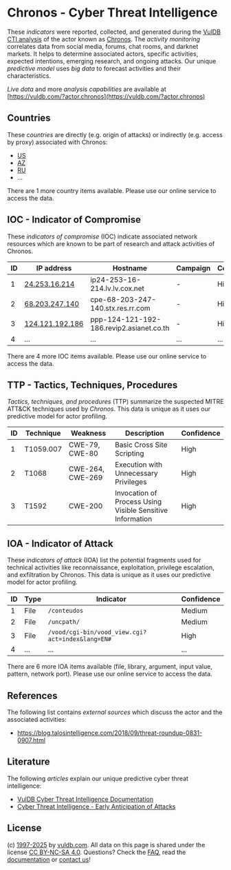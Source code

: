 # Chronos - Cyber Threat Intelligence

These _indicators_ were reported, collected, and generated during the [VulDB CTI analysis](https://vuldb.com/?kb.cti) of the actor known as [Chronos](https://vuldb.com/?actor.chronos). The _activity monitoring_ correlates data from social media, forums, chat rooms, and darknet markets. It helps to determine associated actors, specific activities, expected intentions, emerging research, and ongoing attacks. Our unique _predictive model_ uses _big data_ to forecast activities and their characteristics.

_Live data_ and more _analysis capabilities_ are available at [https://vuldb.com/?actor.chronos](https://vuldb.com/?actor.chronos)

## Countries

These _countries_ are directly (e.g. origin of attacks) or indirectly (e.g. access by proxy) associated with Chronos:

* [US](https://vuldb.com/?country.us)
* [AZ](https://vuldb.com/?country.az)
* [RU](https://vuldb.com/?country.ru)
* ...

There are 1 more country items available. Please use our online service to access the data.

## IOC - Indicator of Compromise

These _indicators of compromise_ (IOC) indicate associated network resources which are known to be part of research and attack activities of Chronos.

ID | IP address | Hostname | Campaign | Confidence
-- | ---------- | -------- | -------- | ----------
1 | [24.253.16.214](https://vuldb.com/?ip.24.253.16.214) | ip24-253-16-214.lv.lv.cox.net | - | High
2 | [68.203.247.140](https://vuldb.com/?ip.68.203.247.140) | cpe-68-203-247-140.stx.res.rr.com | - | High
3 | [124.121.192.186](https://vuldb.com/?ip.124.121.192.186) | ppp-124-121-192-186.revip2.asianet.co.th | - | High
4 | ... | ... | ... | ...

There are 4 more IOC items available. Please use our online service to access the data.

## TTP - Tactics, Techniques, Procedures

_Tactics, techniques, and procedures_ (TTP) summarize the suspected MITRE ATT&CK techniques used by _Chronos_. This data is unique as it uses our predictive model for actor profiling.

ID | Technique | Weakness | Description | Confidence
-- | --------- | -------- | ----------- | ----------
1 | T1059.007 | CWE-79, CWE-80 | Basic Cross Site Scripting | High
2 | T1068 | CWE-264, CWE-269 | Execution with Unnecessary Privileges | High
3 | T1592 | CWE-200 | Invocation of Process Using Visible Sensitive Information | High

## IOA - Indicator of Attack

These _indicators of attack_ (IOA) list the potential fragments used for technical activities like reconnaissance, exploitation, privilege escalation, and exfiltration by Chronos. This data is unique as it uses our predictive model for actor profiling.

ID | Type | Indicator | Confidence
-- | ---- | --------- | ----------
1 | File | `/conteudos` | Medium
2 | File | `/uncpath/` | Medium
3 | File | `/vood/cgi-bin/vood_view.cgi?act=index&lang=EN#` | High
4 | ... | ... | ...

There are 6 more IOA items available (file, library, argument, input value, pattern, network port). Please use our online service to access the data.

## References

The following list contains _external sources_ which discuss the actor and the associated activities:

* https://blog.talosintelligence.com/2018/09/threat-roundup-0831-0907.html

## Literature

The following _articles_ explain our unique predictive cyber threat intelligence:

* [VulDB Cyber Threat Intelligence Documentation](https://vuldb.com/?kb.cti)
* [Cyber Threat Intelligence - Early Anticipation of Attacks](https://www.scip.ch/en/?labs.20201022)

## License

(c) [1997-2025](https://vuldb.com/?kb.changelog) by [vuldb.com](https://vuldb.com/?kb.about). All data on this page is shared under the license [CC BY-NC-SA 4.0](https://creativecommons.org/licenses/by-nc-sa/4.0/). Questions? Check the [FAQ](https://vuldb.com/?kb.faq), read the [documentation](https://vuldb.com/?kb) or [contact us](https://vuldb.com/?contact)!
